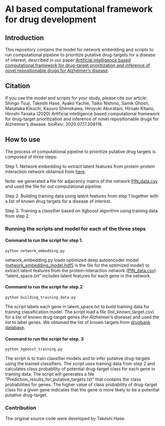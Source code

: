 # AI based computational framework for drug development

## Introduction
This repository contains the model for network embedding and scripts to run computational pipeline to prioritize putative drug-targets for a disease of interest, described in our paper [Artificial intelligence based computational framework for drug-target prioritization and inference of novel repositionable drugs for Alzheimer’s disease](https://www.biorxiv.org/content/10.1101/2020.07.17.208116v1).

## Citation
If you use the model and scripts for your study, please cite our article:
Shingo Tsuji, Takeshi Hase, Ayako Yachie, Taiko Nishino, Samik Ghosh, Masataka Kikuchi, Kazuro Shimokawa, Hiroyuki Aburatani, Hiroaki Kitano, Hiroshi Tanaka (2020) Artificial intelligence based computational framework for drug-target prioritization and inference of novel repositionable drugs for Alzheimer’s disease. bioRxiv: 2020.07.17.208116.

## How to use
The process of computational pipeline to prioritize putative drug targets is composed of three steps:

Step 1. Network embedding to extract latent features from protein-protein interaction network obtained from [here](https://www.flyrnai.org/DirectedPPI/directed_human_ppi_file.xls).

Note: we generated a file for adjacency matrix of the network [PIN_data.csv](https://www.dropbox.com/s/hts7q28t5lxge43/PIN_data.csv?dl=0) and used the file for out computational pipeline.

Step 2. Building training data using latent features from step 1 together with a list of known drug targets for a disease of interest.

Step 3. Training a classifier based on Xgboost algorithm using training data from step 2.

### Running the scripts and model for each of the three steps

#### Command to run the script for step 1.

`python network_embedding.py`

network_embedding.py loads optimized deep autoencoder model ([network_embedding_model.hdf5](https://www.dropbox.com/s/rkbfxc8tvdis8xl/network_embedding_model.hdf5?dl=0) is the file for the optimized model) to extract latent features from the protein-interaction network ([PIN_data.csv](https://www.dropbox.com/s/hts7q28t5lxge43/PIN_data.csv?dl=0)). “latent_space.txt” includes latent features for each gene in the network.

#### Command to run the script for step.2

`python building_training_data.py`

The script labels each gene in latent_space.txt to build training data for training classification model. The script load a file (list_known_target.csv) for a list of known drug-target genes (for Alzheimer’s disease) and used the list to label genes. We obtained the list of known targets from [drugbank database](https://www.drugbank.ca/).

#### Command to run the script for step. 3

`python Xgboost_training.py`

The script is to train classifier models and to infer putative drug-targets using the trained classifiers. The script uses training data from step 2 and calculates class probability of potential drug-target class for each gene in training data. The script will generates a file “Prediction_results_for_putative_targets.txt” that contains the class probabilities for genes. The higher value of class probability of drug-target class for a given gene indicates that the gene is more likely to be a potential putative drug-target.

### Contribution

The original source code were developed by Takeshi Hase.
